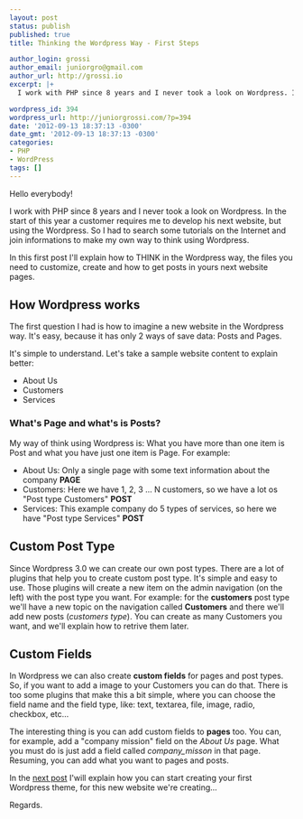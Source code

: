 ```yaml
---
layout: post
status: publish
published: true
title: Thinking the Wordpress Way - First Steps

author_login: grossi
author_email: juniorgro@gmail.com
author_url: http://grossi.io
excerpt: |+
  I work with PHP since 8 years and I never took a look on Wordpress. In the start of this year a customer requires me to develop his next website, but using the Wordpress. So I had to search some tutorials on the Internet and join informations to make my own way to think using Wordpress.

wordpress_id: 394
wordpress_url: http://juniorgrossi.com/?p=394
date: '2012-09-13 18:37:13 -0300'
date_gmt: '2012-09-13 18:37:13 -0300'
categories:
- PHP
- WordPress
tags: []
---
```

<p>Hello everybody!</p>
<p>I work with PHP since 8 years and I never took a look on Wordpress. In the start of this year a customer requires me to develop his next website, but using the Wordpress. So I had to search some tutorials on the Internet and join informations to make my own way to think using Wordpress.</p>
<p>In this first post I'll explain how to THINK in the Wordpress way, the files you need to customize, create and how to get posts in yours next website pages.</p>
<h2>How Wordpress works</h2>
<p>The first question I had is how to imagine a new website in the Wordpress way. It's easy, because it has only 2 ways of save data: Posts and Pages.</p>
<p>It's simple to understand. Let's take a sample website content to explain better:</p>
<ul>
<li>About Us</li>
<li>Customers</li>
<li>Services</li>
</ul>
<p><a id="more"></a><a id="more-394"></a></p>
<h3>What's Page and what's is Posts?</h3>
<p>My way of think using Wordpress is: What you have more than one item is Post and what you have just one item is Page. For example:</p>
<ul>
<li>About Us: Only a single page with some text information about the company <strong>PAGE</strong></li>
<li>Customers: Here we have 1, 2, 3 ... N customers, so we have a lot os "Post type Customers" <strong>POST</strong></li>
<li>Services: This example company do 5 types of services, so here we have "Post type Services" <strong>POST</strong></li>
</ul>
<h2>Custom Post Type</h2>
<p>Since Wordpress 3.0 we can create our own post types. There are a lot of plugins that help you to create custom post type. It's simple and easy to use. Those plugins will create a new item on the admin navigation (on the left) with the post type you want. For example: for the <strong>customers</strong> post type we'll have a new topic on the navigation called <strong>Customers</strong> and there we'll add new posts (<em>customers type</em>). You can create as many Customers you want, and we'll explain how to retrive them later.</p>
<h2>Custom Fields</h2>
<p>In Wordpress we can also create <strong>custom fields</strong> for pages and post types. So, if you want to add a image to your Customers you can do that. There is too some plugins that make this a bit simple, where you can choose the field name and the field type, like: text, textarea, file, image, radio, checkbox, etc...</p>
<p>The interesting thing is you can add custom fields to <strong>pages</strong> too. You can, for example, add a "company mission" field on the <em>About Us</em> page. What you must do is just add a field called <em>company_misson</em> in that page. Resuming, you can add what you want to pages and posts.</p>

<p>In the <a href="http://juniorgrossi.com/creating-your-first-wordpress-theme-part-1/">next post</a> I'will explain how you can start creating your first Wordpress theme, for this new website we're creating...</p>
<p>Regards.</p>
